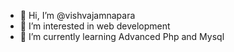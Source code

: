 - 👋 Hi, I’m @vishvajamnapara
- 👀 I’m interested in web development
- 🌱 I’m currently learning Advanced Php and Mysql
  

<!---
vishvajamnapara/vishvajamnapara is a ✨ special ✨ repository because its `README.md` (this file) appears on your GitHub profile.
You can click the Preview link to take a look at your changes.
--->
